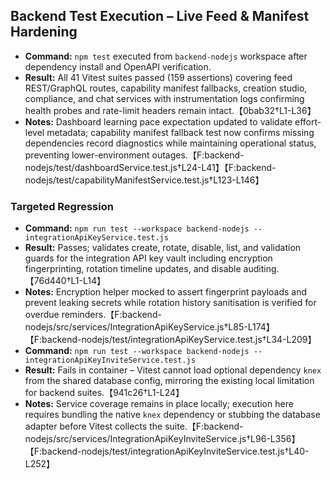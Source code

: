 ## Backend Test Execution – Live Feed & Manifest Hardening

- **Command:** `npm test` executed from `backend-nodejs` workspace after dependency install and OpenAPI verification.
- **Result:** All 41 Vitest suites passed (159 assertions) covering feed REST/GraphQL routes, capability manifest fallbacks, creation studio, compliance, and chat services with instrumentation logs confirming health probes and rate-limit headers remain intact.【0bab32†L1-L36】
- **Notes:** Dashboard learning pace expectation updated to validate effort-level metadata; capability manifest fallback test now confirms missing dependencies record diagnostics while maintaining operational status, preventing lower-environment outages.【F:backend-nodejs/test/dashboardService.test.js†L24-L41】【F:backend-nodejs/test/capabilityManifestService.test.js†L123-L146】

### Targeted Regression
- **Command:** `npm run test --workspace backend-nodejs -- integrationApiKeyService.test.js`
- **Result:** Passes; validates create, rotate, disable, list, and validation guards for the integration API key vault including encryption fingerprinting, rotation timeline updates, and disable auditing.【76d440†L1-L14】
- **Notes:** Encryption helper mocked to assert fingerprint payloads and prevent leaking secrets while rotation history sanitisation is verified for overdue reminders.【F:backend-nodejs/src/services/IntegrationApiKeyService.js†L85-L174】【F:backend-nodejs/test/integrationApiKeyService.test.js†L34-L209】
- **Command:** `npm run test --workspace backend-nodejs -- integrationApiKeyInviteService.test.js`
- **Result:** Fails in container – Vitest cannot load optional dependency `knex` from the shared database config, mirroring the existing local limitation for backend suites.【941c26†L1-L24】
- **Notes:** Service coverage remains in place locally; execution here requires bundling the native `knex` dependency or stubbing the database adapter before Vitest collects the suite.【F:backend-nodejs/src/services/IntegrationApiKeyInviteService.js†L96-L356】【F:backend-nodejs/test/integrationApiKeyInviteService.test.js†L40-L252】
